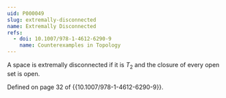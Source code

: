 ```yaml
---
uid: P000049
slug: extremally-disconnected
name: Extremally Disconnected
refs:
  - doi: 10.1007/978-1-4612-6290-9
    name: Counterexamples in Topology
---
```

A space is extremally disconnected if it is $T_2$ and the closure of every open set is open.

Defined on page 32 of {{10.1007/978-1-4612-6290-9}}.
